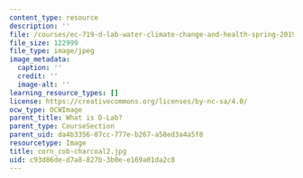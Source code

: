 ```yaml
---
content_type: resource
description: ''
file: /courses/ec-719-d-lab-water-climate-change-and-health-spring-2019/c93d86ded7a8827b3b0ee169a01da2c8_corn_cob-charcoal2.jpg
file_size: 122999
file_type: image/jpeg
image_metadata:
  caption: ''
  credit: ''
  image-alt: ''
learning_resource_types: []
license: https://creativecommons.org/licenses/by-nc-sa/4.0/
ocw_type: OCWImage
parent_title: What is D-Lab?
parent_type: CourseSection
parent_uid: da4b3356-07cc-777e-b267-a58ed3a4a5f8
resourcetype: Image
title: corn_cob-charcoal2.jpg
uid: c93d86de-d7a8-827b-3b0e-e169a01da2c8
---
```

